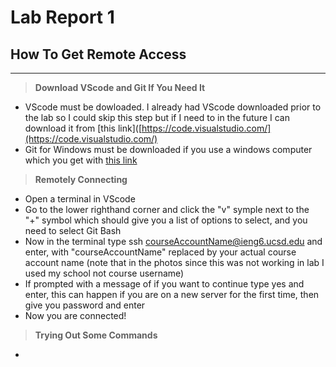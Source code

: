 # **Lab Report 1**
## How To Get Remote Access
---
> **Download VScode and Git If You Need It**
- VScode must be dowloaded. I already had VScode downloaded prior to the lab so I could skip this step but if I need to in the future I can download it from [this link]([https://code.visualstudio.com/](https://code.visualstudio.com/)
- Git for Windows must be downloaded if you use a windows computer which you get with [this link](https://gitforwindows.org/)

> **Remotely Connecting**
- Open a terminal in VScode
- Go to the lower righthand corner and click the "v" symple next to the "+" symbol which should give you a list of options to select, and you need to select Git Bash
- Now in the terminal type ssh courseAccountName@ieng6.ucsd.edu and enter, with "courseAccountName" replaced by your actual course account name (note that in the photos since this was not working in lab I used my school not course username)
- If prompted with a message of if you want to continue type yes and enter, this can happen if you are on a new server for the first time, then give you password and enter
- Now you are connected!

> **Trying Out Some Commands**
- 
